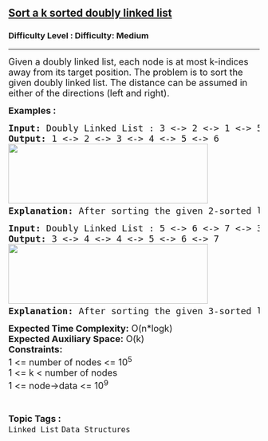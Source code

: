 <h2><a href="https://www.geeksforgeeks.org/problems/sort-a-k-sorted-doubly-linked-list/1">Sort a k sorted doubly linked list</a></h2><h3>Difficulty Level : Difficulty: Medium</h3><hr><div class="problems_problem_content__Xm_eO"><p><span style="font-size: 18px;">Given a doubly linked list, each node is at most k-indices away from its target position</span><span style="font-size: 18px;">. The problem is to sort the given doubly linked list. The distance can be assumed in either of the directions (left and right).</span></p>
<p><strong><span style="font-size: 18px;">Examples :</span></strong></p>
<pre><span style="font-size: 18px;"><strong>Input: </strong>Doubly Linked List :<strong> </strong>3 &lt;-&gt; 2 &lt;-&gt; 1 &lt;-&gt; 5 &lt;-&gt; 6 &lt;-&gt; 4 , k</span><span style="font-size: 18px;"> = 2<strong>
Output: </strong>1 &lt;-&gt; 2 &lt;-&gt; 3 &lt;-&gt; 4 &lt;-&gt; 5 &lt;-&gt; 6<br><img src="https://media.geeksforgeeks.org/img-practice/prod/addEditProblem/710293/Web/Other/blobid0_1721194663.png" width="400" height="120"><strong>
Explanation: </strong></span><span style="font-size: 18px;">After sorting the given 2-sorted </span><span style="font-size: 18px;">list is 1 &lt;-&gt; 2 &lt;-&gt; 3 &lt;-&gt; 4 &lt;-&gt; 5 &lt;-&gt; 6.</span></pre>
<pre><span style="font-size: 18px;"><strong>Input: </strong>Doubly Linked List :<strong> </strong></span><span style="font-size: 18px;">5 &lt;-&gt; 6 &lt;-&gt; 7 &lt;-&gt; 3 &lt;-&gt; 4 &lt;-&gt; 4</span><span style="font-size: 18px;"> , </span><span style="font-size: 18px;">k = 3<strong>
Output: </strong>3 &lt;-&gt; 4 &lt;-&gt; 4 &lt;-&gt; 5 &lt;-&gt; 6 &lt;-&gt; 7<br><img src="https://media.geeksforgeeks.org/img-practice/prod/addEditProblem/710293/Web/Other/blobid1_1721194681.png" width="400" height="120"><strong>
Explanation: </strong>After sorting the given 3-sorted list is 3 &lt;-&gt; 4 &lt;-&gt; 4 &lt;-&gt; 5 &lt;-&gt; 6 &lt;-&gt; 7.</span></pre>
<p><span style="font-size: 18px;"><strong>Expected Time Complexity:</strong> O(n*logk)<br><strong>Expected Auxiliary Space:</strong>&nbsp;O(k)<br></span><span style="font-size: 18px;"><strong>Constraints:</strong><br>1 &lt;= number of nodes &lt;= 10<sup>5</sup><br>1 &lt;= k &lt; number of nodes<br>1 &lt;= node-&gt;data &lt;= 10<sup>9</sup></span></p></div><br><p><span style=font-size:18px><strong>Topic Tags : </strong><br><code>Linked List</code>&nbsp;<code>Data Structures</code>&nbsp;